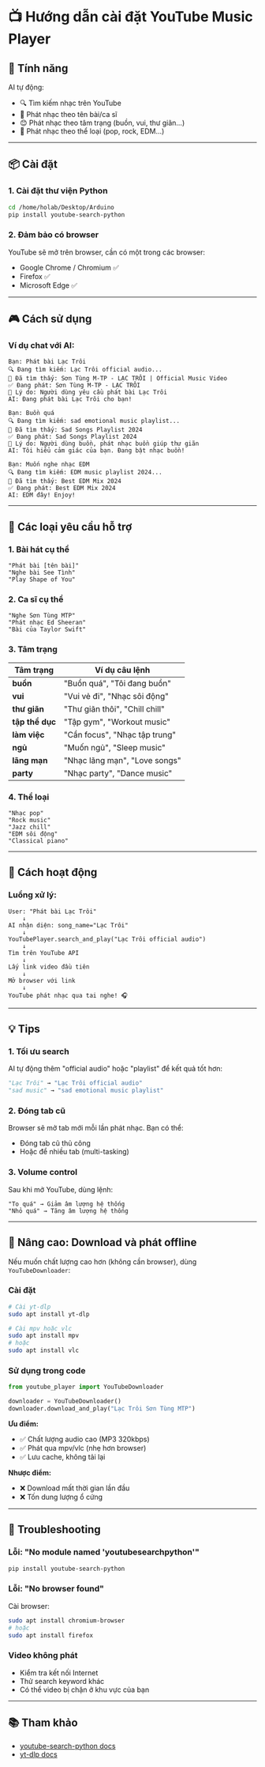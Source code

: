 # 📺 Hướng dẫn cài đặt YouTube Music Player

## 🎯 Tính năng

AI tự động:
- 🔍 Tìm kiếm nhạc trên YouTube
- 🎵 Phát nhạc theo tên bài/ca sĩ
- 😊 Phát nhạc theo tâm trạng (buồn, vui, thư giãn...)
- 🎸 Phát nhạc theo thể loại (pop, rock, EDM...)

---

## 📦 Cài đặt

### 1. Cài đặt thư viện Python

```bash
cd /home/holab/Desktop/Arduino
pip install youtube-search-python
```

### 2. Đảm bảo có browser

YouTube sẽ mở trên browser, cần có một trong các browser:
- Google Chrome / Chromium ✅
- Firefox ✅
- Microsoft Edge ✅

---

## 🎮 Cách sử dụng

### Ví dụ chat với AI:

```
Bạn: Phát bài Lạc Trôi
🔍 Đang tìm kiếm: Lạc Trôi official audio...
🎵 Đã tìm thấy: Sơn Tùng M-TP - LẠC TRÔI | Official Music Video
✅ Đang phát: Sơn Tùng M-TP - LẠC TRÔI
💭 Lý do: Người dùng yêu cầu phát bài Lạc Trôi
AI: Đang phát bài Lạc Trôi cho bạn!
```

```
Bạn: Buồn quá
🔍 Đang tìm kiếm: sad emotional music playlist...
🎵 Đã tìm thấy: Sad Songs Playlist 2024
✅ Đang phát: Sad Songs Playlist 2024
💭 Lý do: Người dùng buồn, phát nhạc buồn giúp thư giãn
AI: Tôi hiểu cảm giác của bạn. Đang bật nhạc buồn!
```

```
Bạn: Muốn nghe nhạc EDM
🔍 Đang tìm kiếm: EDM music playlist 2024...
🎵 Đã tìm thấy: Best EDM Mix 2024
✅ Đang phát: Best EDM Mix 2024
AI: EDM đây! Enjoy!
```

---

## 🎵 Các loại yêu cầu hỗ trợ

### 1. Bài hát cụ thể

```
"Phát bài [tên bài]"
"Nghe bài See Tình"
"Play Shape of You"
```

### 2. Ca sĩ cụ thể

```
"Nghe Sơn Tùng MTP"
"Phát nhạc Ed Sheeran"
"Bài của Taylor Swift"
```

### 3. Tâm trạng

| Tâm trạng | Ví dụ câu lệnh |
|-----------|----------------|
| **buồn** | "Buồn quá", "Tôi đang buồn" |
| **vui** | "Vui vẻ đi", "Nhạc sôi động" |
| **thư giãn** | "Thư giãn thôi", "Chill chill" |
| **tập thể dục** | "Tập gym", "Workout music" |
| **làm việc** | "Cần focus", "Nhạc tập trung" |
| **ngủ** | "Muốn ngủ", "Sleep music" |
| **lãng mạn** | "Nhạc lãng mạn", "Love songs" |
| **party** | "Nhạc party", "Dance music" |

### 4. Thể loại

```
"Nhạc pop"
"Rock music"
"Jazz chill"
"EDM sôi động"
"Classical piano"
```

---

## 🔧 Cách hoạt động

### Luồng xử lý:

```
User: "Phát bài Lạc Trôi"
    ↓
AI nhận diện: song_name="Lạc Trôi"
    ↓
YouTubePlayer.search_and_play("Lạc Trôi official audio")
    ↓
Tìm trên YouTube API
    ↓
Lấy link video đầu tiên
    ↓
Mở browser với link
    ↓
YouTube phát nhạc qua tai nghe! 🎧
```

---

## 💡 Tips

### 1. Tối ưu search

AI tự động thêm "official audio" hoặc "playlist" để kết quả tốt hơn:
```python
"Lạc Trôi" → "Lạc Trôi official audio"
"sad music" → "sad emotional music playlist"
```

### 2. Đóng tab cũ

Browser sẽ mở tab mới mỗi lần phát nhạc. Bạn có thể:
- Đóng tab cũ thủ công
- Hoặc để nhiều tab (multi-tasking)

### 3. Volume control

Sau khi mở YouTube, dùng lệnh:
```
"To quá" → Giảm âm lượng hệ thống
"Nhỏ quá" → Tăng âm lượng hệ thống
```

---

## 🚀 Nâng cao: Download và phát offline

Nếu muốn chất lượng cao hơn (không cần browser), dùng `YouTubeDownloader`:

### Cài đặt

```bash
# Cài yt-dlp
sudo apt install yt-dlp

# Cài mpv hoặc vlc
sudo apt install mpv
# hoặc
sudo apt install vlc
```

### Sử dụng trong code

```python
from youtube_player import YouTubeDownloader

downloader = YouTubeDownloader()
downloader.download_and_play("Lạc Trôi Sơn Tùng MTP")
```

**Ưu điểm:**
- ✅ Chất lượng audio cao (MP3 320kbps)
- ✅ Phát qua mpv/vlc (nhẹ hơn browser)
- ✅ Lưu cache, không tải lại

**Nhược điểm:**
- ❌ Download mất thời gian lần đầu
- ❌ Tốn dung lượng ổ cứng

---

## 🐛 Troubleshooting

### Lỗi: "No module named 'youtubesearchpython'"

```bash
pip install youtube-search-python
```

### Lỗi: "No browser found"

Cài browser:
```bash
sudo apt install chromium-browser
# hoặc
sudo apt install firefox
```

### Video không phát

- Kiểm tra kết nối Internet
- Thử search keyword khác
- Có thể video bị chặn ở khu vực của bạn

---

## 📚 Tham khảo

- [youtube-search-python docs](https://github.com/alexmercerind/youtube-search-python)
- [yt-dlp docs](https://github.com/yt-dlp/yt-dlp)
